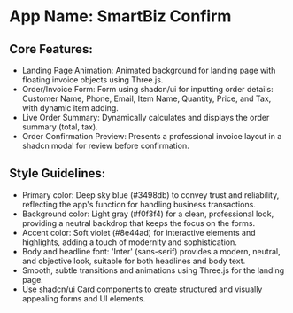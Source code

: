 # **App Name**: SmartBiz Confirm

## Core Features:

- Landing Page Animation: Animated background for landing page with floating invoice objects using Three.js.
- Order/Invoice Form: Form using shadcn/ui for inputting order details: Customer Name, Phone, Email, Item Name, Quantity, Price, and Tax, with dynamic item adding.
- Live Order Summary: Dynamically calculates and displays the order summary (total, tax).
- Order Confirmation Preview: Presents a professional invoice layout in a shadcn modal for review before confirmation.

## Style Guidelines:

- Primary color: Deep sky blue (#3498db) to convey trust and reliability, reflecting the app's function for handling business transactions.
- Background color: Light gray (#f0f3f4) for a clean, professional look, providing a neutral backdrop that keeps the focus on the forms.
- Accent color: Soft violet (#8e44ad) for interactive elements and highlights, adding a touch of modernity and sophistication.
- Body and headline font: 'Inter' (sans-serif) provides a modern, neutral, and objective look, suitable for both headlines and body text.
- Smooth, subtle transitions and animations using Three.js for the landing page.
- Use shadcn/ui Card components to create structured and visually appealing forms and UI elements.